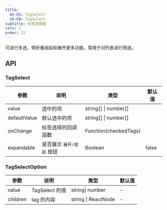 ```yaml
---
title: 
  en-US: TagSelect
  zh-CN: TagSelect
subtitle: 标签选择器
cols: 1
order: 13
---
```


可进行多选，带折叠收起和展开更多功能，常用于对列表进行筛选。

## API

### TagSelect

| 参数         | 说明                      | 类型                  | 默认值 |
| ------------ | ------------------------- | --------------------- | ------ |
| value        | 选中的项                  | string[] \| number[]  |        |
| defaultValue | 默认选中的项              | string[] \| number[]  |        |
| onChange     | 标签选择的回调函数        | Function(checkedTags) |        |
| expandable   | 是否展示 `展开/收起` 按钮 | Boolean               | false  |

### TagSelectOption

| 参数     | 说明           | 类型                | 默认值 |
| -------- | -------------- | ------------------- | ------ |
| value    | TagSelect 的值 | string\| number     | -      |
| children | tag 的内容     | string \| ReactNode | -      |
